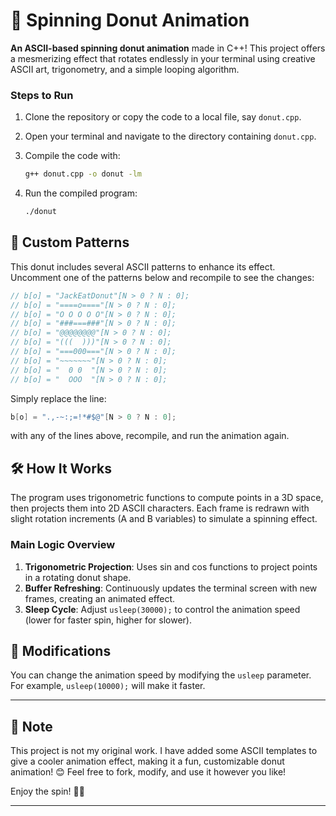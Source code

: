 # 🍩 Spinning Donut Animation

**An ASCII-based spinning donut animation** made in C++! This project offers a mesmerizing effect that rotates endlessly in your terminal using creative ASCII art, trigonometry, and a simple looping algorithm.

### Steps to Run

1. Clone the repository or copy the code to a local file, say `donut.cpp`.
2. Open your terminal and navigate to the directory containing `donut.cpp`.
3. Compile the code with:

   ```bash
   g++ donut.cpp -o donut -lm
   ```

4. Run the compiled program:

   ```bash
   ./donut
   ```

## 🎨 Custom Patterns

This donut includes several ASCII patterns to enhance its effect. Uncomment one of the patterns below and recompile to see the changes:

```cpp
// b[o] = "JackEatDonut"[N > 0 ? N : 0];
// b[o] = "====o===="[N > 0 ? N : 0];
// b[o] = "O O O O O"[N > 0 ? N : 0];
// b[o] = "###===###"[N > 0 ? N : 0];
// b[o] = "@@@@@@@@"[N > 0 ? N : 0];
// b[o] = "(((  )))"[N > 0 ? N : 0];
// b[o] = "===000==="[N > 0 ? N : 0];
// b[o] = "~~~~~~~"[N > 0 ? N : 0];
// b[o] = "  0 0  "[N > 0 ? N : 0];
// b[o] = "  OOO  "[N > 0 ? N : 0];
```

Simply replace the line:

```cpp
b[o] = ".,-~:;=!*#$@"[N > 0 ? N : 0];
```

with any of the lines above, recompile, and run the animation again.

## 🛠️ How It Works

The program uses trigonometric functions to compute points in a 3D space, then projects them into 2D ASCII characters. Each frame is redrawn with slight rotation increments (A and B variables) to simulate a spinning effect.

### Main Logic Overview

1. **Trigonometric Projection**: Uses sin and cos functions to project points in a rotating donut shape.
2. **Buffer Refreshing**: Continuously updates the terminal screen with new frames, creating an animated effect.
3. **Sleep Cycle**: Adjust `usleep(30000);` to control the animation speed (lower for faster spin, higher for slower).

## 🔧 Modifications

You can change the animation speed by modifying the `usleep` parameter. For example, `usleep(10000);` will make it faster.

---

## 📜 Note

This project is not my original work. I have added some ASCII templates to give a cooler animation effect, making it a fun, customizable donut animation! 😊 Feel free to fork, modify, and use it however you like!

Enjoy the spin! 🍩✨

--- 

